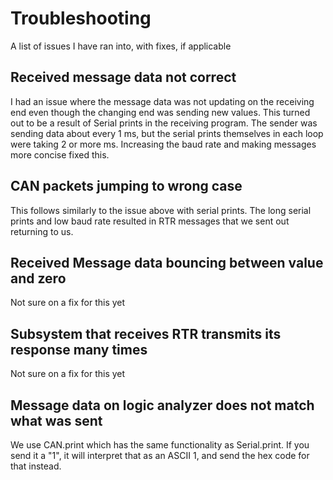 # Troubleshooting

A list of issues I have ran into, with fixes, if applicable


## Received message data not correct

I had an issue where the message data was not updating on the receiving end even though the changing end was sending new values. This turned out to be a result of Serial prints in the receiving program. The sender was sending data about every 1 ms, but the serial prints themselves in each loop were taking 2 or more ms. Increasing the baud rate and making messages more concise fixed this.

## CAN packets jumping to wrong case

This follows similarly to the issue above with serial prints. The long serial prints and low baud rate resulted in RTR messages that we sent out returning to us. 

## Received Message data bouncing between value and zero 

Not sure on a fix for this yet

## Subsystem that receives RTR transmits its response many times

Not sure on a fix for this yet

## Message data on logic analyzer does not match what was sent

We use CAN.print which has the same functionality as Serial.print. If you send it a "1", it will interpret that as an ASCII 1, and send the hex code for that instead.
